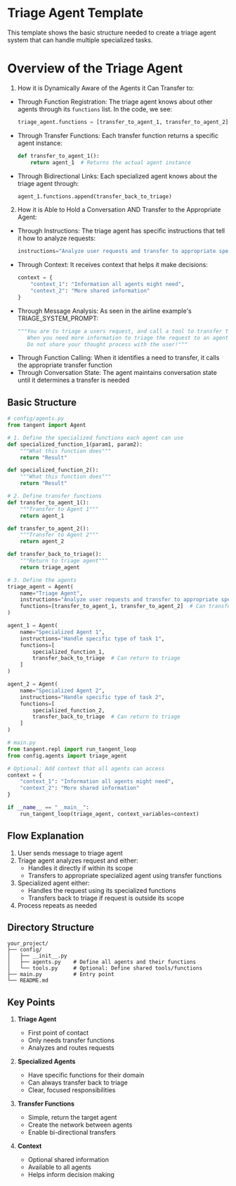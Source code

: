 # Triage Agent Template

This template shows the basic structure needed to create a triage agent system that can handle multiple specialized tasks.

# Overview of the Triage Agent
1. How it is Dynamically Aware of the Agents it Can Transfer to:
- Through Function Registration: The triage agent knows about other agents through its `functions` list. In the code, we see:
  ```python
  triage_agent.functions = [transfer_to_agent_1, transfer_to_agent_2]
  ```
- Through Transfer Functions: Each transfer function returns a specific agent instance:
  ```python
  def transfer_to_agent_1():
      return agent_1  # Returns the actual agent instance
  ```
- Through Bidirectional Links: Each specialized agent knows about the triage agent through:
  ```python
  agent_1.functions.append(transfer_back_to_triage)
  ```

2. How it is Able to Hold a Conversation AND Transfer to the Appropriate Agent:
- Through Instructions: The triage agent has specific instructions that tell it how to analyze requests:
  ```python
  instructions="Analyze user requests and transfer to appropriate specialized agent"
  ```
- Through Context: It receives context that helps it make decisions:
  ```python
  context = {
      "context_1": "Information all agents might need",
      "context_2": "More shared information"
  }
  ```
- Through Message Analysis: As seen in the airline example's TRIAGE_SYSTEM_PROMPT:
  ```python
  """You are to triage a users request, and call a tool to transfer to the right intent.
     When you need more information to triage the request to an agent, ask a direct question.
     Do not share your thought process with the user!"""
  ```
- Through Function Calling: When it identifies a need to transfer, it calls the appropriate transfer function
- Through Conversation State: The agent maintains conversation state until it determines a transfer is needed

## Basic Structure

```python
# config/agents.py
from tangent import Agent

# 1. Define the specialized functions each agent can use
def specialized_function_1(param1, param2):
    """What this function does"""
    return "Result"

def specialized_function_2():
    """What this function does"""
    return "Result"

# 2. Define transfer functions
def transfer_to_agent_1():
    """Transfer to Agent 1"""
    return agent_1

def transfer_to_agent_2():
    """Transfer to Agent 2"""
    return agent_2

def transfer_back_to_triage():
    """Return to triage agent"""
    return triage_agent

# 3. Define the agents
triage_agent = Agent(
    name="Triage Agent",
    instructions="Analyze user requests and transfer to appropriate specialized agent",
    functions=[transfer_to_agent_1, transfer_to_agent_2]  # Can transfer to any specialized agent
)

agent_1 = Agent(
    name="Specialized Agent 1",
    instructions="Handle specific type of task 1",
    functions=[
        specialized_function_1,
        transfer_back_to_triage  # Can return to triage
    ]
)

agent_2 = Agent(
    name="Specialized Agent 2",
    instructions="Handle specific type of task 2",
    functions=[
        specialized_function_2,
        transfer_back_to_triage  # Can return to triage
    ]
)
```

```python
# main.py
from tangent.repl import run_tangent_loop
from config.agents import triage_agent

# Optional: Add context that all agents can access
context = {
    "context_1": "Information all agents might need",
    "context_2": "More shared information"
}

if __name__ == "__main__":
    run_tangent_loop(triage_agent, context_variables=context)
```

## Flow Explanation

1. User sends message to triage agent
2. Triage agent analyzes request and either:
   - Handles it directly if within its scope
   - Transfers to appropriate specialized agent using transfer functions
3. Specialized agent either:
   - Handles the request using its specialized functions
   - Transfers back to triage if request is outside its scope
4. Process repeats as needed

## Directory Structure
```
your_project/
├── config/
│   ├── __init__.py
│   ├── agents.py    # Define all agents and their functions
│   └── tools.py     # Optional: Define shared tools/functions
├── main.py          # Entry point
└── README.md
```

## Key Points

1. **Triage Agent**
   - First point of contact
   - Only needs transfer functions
   - Analyzes and routes requests

2. **Specialized Agents**
   - Have specific functions for their domain
   - Can always transfer back to triage
   - Clear, focused responsibilities

3. **Transfer Functions**
   - Simple, return the target agent
   - Create the network between agents
   - Enable bi-directional transfers

4. **Context**
   - Optional shared information
   - Available to all agents
   - Helps inform decision making
``` 